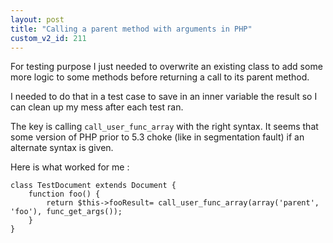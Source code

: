 ```yaml
---
layout: post
title: "Calling a parent method with arguments in PHP"
custom_v2_id: 211
---
```


For testing purpose I just needed to overwrite an existing class to add some
more logic to some methods before returning a call to its parent method.

I needed to do that in a test case to save in an inner variable the result so
I can clean up my mess after each test ran.

The key is calling `call_user_func_array` with the right syntax. It seems that
some version of PHP prior to 5.3 choke (like in segmentation fault) if an
alternate syntax is given.

Here is what worked for me :

    
    class TestDocument extends Document {  
        function foo() {  
            return $this->fooResult= call_user_func_array(array('parent', 'foo'), func_get_args());  
        }  
    }  
    


